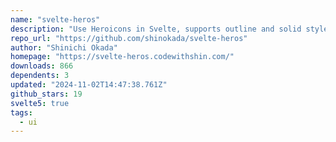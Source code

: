 ```yaml
---
name: "svelte-heros"
description: "Use Heroicons in Svelte, supports outline and solid styles."
repo_url: "https://github.com/shinokada/svelte-heros"
author: "Shinichi Okada"
homepage: "https://svelte-heros.codewithshin.com/"
downloads: 866
dependents: 3
updated: "2024-11-02T14:47:38.761Z"
github_stars: 19
svelte5: true
tags: 
  - ui
---
```

